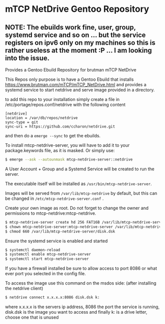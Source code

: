 # mTCP NetDrive Gentoo Repository

## NOTE: The ebuilds work fine, user, group, systemd service and so on ... but the service registers on ipv6 only on my machines so this is rather useless at the moment :P ... I am looking into the issue.

Provides a Gentoo Ebuild Repository for brutman mTCP NetDrive

This Repos only purpose is to have a Gentoo Ebuild that installs https://www.brutman.com/mTCP/mTCP_NetDrive.html and provides a systemd service to start netdrive and serve image provided in a directory. 


to add this repo to your installation simply create a file in /etc/portage/repos.conf/netdrive with the following content

```
[netdrive]
location = /var/db/repos/netdrive
sync-type = git
sync-uri = https://github.com/ccharon/netdrive.git
```
and then do a `emerge --sync` to get the ebuilds.

To install mtcp-netdrive-server, you will have to add it to your package.keywords file, as it is masked. Or simply use:
```bash
$ emerge --ask --autounmask mtcp-netdrive-server::netdrive
```
 
A User Account + Group and a Systemd Service will be created to run the server.

The executable itself will be installed as ```/usr/bin/mtcp-netdrive-server```.

Images will be served from ```/var/lib/mtcp-netdrive``` by default, but this can be changed in ```/etc/mtcp-netdrive-server.conf``` .

Create your own image as root. Do not forget to change the owner and permissions to mtcp-netdrive:mtcp-netdrive.
```bash
$ mtcp-netdrive-server create hd 256 FAT16B /var/lib/mtcp-netdrive-server/disk.dsk
$ chown mtcp-netdrive-server:mtcp-netdrive-server /var/lib/mtcp-netdrive-server/disk.dsk
$ chmod 660 /var/lib/mtcp-netdrive-server/disk.dsk
```

Ensure the systemd service is enabled and started
```bash
$ systemctl daemon-reload
$ systemctl enable mtcp-netdrive-server
$ systemctl start mtcp-netdrive-server
```

If you have a firewall installed be sure to allow access to port 8086 or what ever port you selected in the config file.

To access the image use this command on the msdos side: (after installing the netdrive client)
```bash
$ netdrive connect x.x.x.x:8086 disk.dsk k:
```
where x.x.x.x is the servers ip address, 8086 the port the service is running, disk.dsk is the image you want to access and finally k: is a drive letter, choose one that is unused

